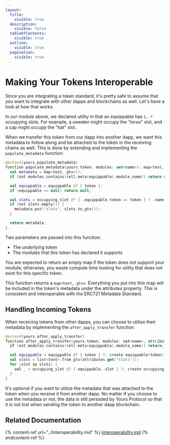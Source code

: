```yaml
---
layout:
  title:
    visible: true
  description:
    visible: false
  tableOfContents:
    visible: true
  outline:
    visible: true
  pagination:
    visible: true
---
```


# Making Your Tokens Interoperable

Since you are integrating a token standard, it's pretty safe to assume that you want to integrate with other dapps and blockchains as well. Let's have a look at how that works.

In our module above, we declared utility in that an equippable has `1..*` occupying slots. For example, a sweater might occupy the "torso" slot, and a cap might occupy the "hat" slot.

When we transfer this token from our dapp into another dapp, we want this metadata to follow along and be attached to the token in the receiving chains as well. This is done by extending and implementing the `populate_metadata` function:

```kotlin
@extend(yours.populate_metadata)
function populate_metadata(yours.token, modules: set<name>): map<text, gtv>() {
  val metadata = map<text, gtv>();
  if (not modules.contains(rell.meta(equippable).module_name)) return metadata;

  val equippable = equippable @? { token };
  if (equippable == null) return null;

  val slots = occupying_slot @* { .equippable.token == token } ( .name );
  if (not slots.empty()) {
    metadata.put("slots", slots.to_gtv());
  }

  return metadata;
}
```

Two parameters are passed into this function:

* The underlying token
* The modules that this token has declared it supports

You are expected to return an empty map if the token does not support your module; otherwise, you waste compute time looking for utility that does not exist for this specific token.

This function returns a `map<text, gtv>`. Everything you put into this map will be included in the token's metadata under the attributes property. This is consistent and interoperable with the ERC721 Metadata Standard.

## Handling Incoming Tokens

When receiving tokens from other dapps, you can choose to utilize their metadata by implementing the `after_apply_transfer` function:

```kotlin
@extend(yours.after_apply_transfer)
function after_apply_transfer(yours.token, modules: set<name>, attributes: map<text, gtv>) {
  if (not modules.contains(rell.meta(equippable).module_name)) return;

  val equippable = equippable @? { token } ?: create equippable(token);
  val slots = list<text>.from_gtv(attributes.get("slots"));
  for (slot in slots) {
    val _ = occupying_slot @? { equippable, slot } ?: create occupying_slot(equippable, slot);
  }
}
```

It's optional if you want to utilize the metadata that was attached to the token when you receive it from another dapp. No matter if you choose to use the metadata or not, the data is still persisted by Yours Protocol so that it is not lost when sending the token to another dapp blockchain.

## Related Documentation

{% content-ref url="../interoperability.md" %}
[interoperability.md](../interoperability.md)
{% endcontent-ref %}
